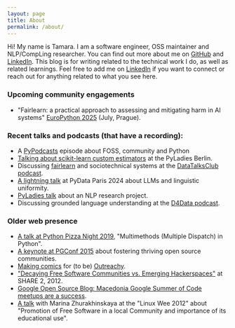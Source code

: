 ```yaml
---
layout: page
title: About
permalink: /about/
---
```


Hi! My name is Tamara. I am a software engineer, OSS maintainer and NLP/CompLing researcher. You can find out more about me on [GitHub](https://github.com/tamaraatanasoska) and [LinkedIn](https://www.linkedin.com/in/tamaraatanasoska/).
This blog is for writing related to the technical work I do, as well as related learnings.
Feel free to add me on [LinkedIn](https://www.linkedin.com/in/tamaraatanasoska/) if you want to connect or reach out for anything related to what you see here.

### Upcoming community engagements
 - "Fairlearn: a practical approach to assessing and mitigating harm in AI systems" [EuroPython 2025](https://ep2025.europython.eu/) (July, Prague).

### Recent talks and podcasts (that have a recording):
- A [PyPodcasts](https://www.youtube.com/watch?v=Xo1ooX_915o) episode about FOSS, community and Python
- [Talking about scikit-learn custom estimators](https://tamaraatanasoska.github.io/learning/2025/01/15/week-2-2024.html) at the PyLadies Berlin.
- Discussing [fairlearn](https://fairlearn.org/) and sociotechnical systems at the [DataTalksClub podcast](https://www.youtube.com/live/sXU9vMDBjmk?si=dIgBjcCsEMFZ5PqI).
- [A lightning talk](https://substack.com/home/post/p-149508417?utm_campaign=post&utm_medium=web) at PyData Paris 2024 about LLMs and linguistic uniformity.
- [PyLadies talk](https://www.youtube.com/watch?v=jvQJHIXPTOc&t=3895s&pp=ygURdGFtYXJhIGF0YW5hc29za2E%3D) about an NLP research project.
- Discussing grounded language understanding at the [D4Data podcast](https://www.youtube.com/watch?v=rD21l4GJDhg&t=1s&pp=ygURdGFtYXJhIGF0YW5hc29za2E%3D).

### Older web presence
- [A talk at Python Pizza Night 2019](https://night.berlin.python.pizza/), "Multimethods (Multiple Dispatch) in Python".
- [A keynote at PGConf 2015](https://www.postgresql.eu/events/pgconfeu2015/sessions/session/939-the-bigger-picture-more-then-just-code/) about fostering thriving open source communities.
- [Making comics](https://wiki.gnome.org/Outreachy(2f)URLsToMigrate.html) for (to be) [Outreachy](https://www.outreachy.org/).
- ["Decaying Free Software Communities vs. Emerging Hackerspaces"](https://igorstama.github.io/presentations/share2/dzslides/template.html#1.0) at SHARE 2, 2012.
- [Google Open Source Blog: Macedonia Google Summer of Code meetups are a success](https://opensource.googleblog.com/2012/05/macedonia-google-summer-of-code-meetups.html).
- [A talk](https://www.youtube.com/watch?v=YOjPsVpDzws) with Marina Zhurakhinskaya at the "Linux Wee 2012" about "Promotion of Free Software in a local Community and importance of its educational use".

